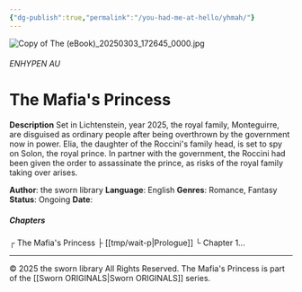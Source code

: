 ```yaml
---
{"dg-publish":true,"permalink":"/you-had-me-at-hello/yhmah/"}
---
```


![Copy of The (eBook)_20250303_172645_0000.jpg](/img/user/Untitled/Copy%20of%20The%20(eBook)_20250303_172645_0000.jpg)
###### ENHYPEN AU
# The Mafia's Princess

**Description**
Set in Lichtenstein, year 2025, the royal family, Monteguirre, are disguised as ordinary people after being overthrown by the government now in power.
Elia, the daughter of the Roccini's family head, is set to spy on Solon, the royal prince. In partner with the government, the Roccini had been given the order to assassinate the prince, as risks of the royal family taking over arises.

**Author**: the sworn library
**Language**: English
**Genres**: Romance, Fantasy
**Status**: Ongoing
**Date**: 
##### Chapters
┌ The Mafia's Princess
├ [[tmp/wait-p\|Prologue]]
└ Chapter 1...

***
© 2025 the sworn library
All Rights Reserved.
The Mafia's Princess is part of the [[Sworn ORIGINALS\|Sworn ORIGINALS]] series.